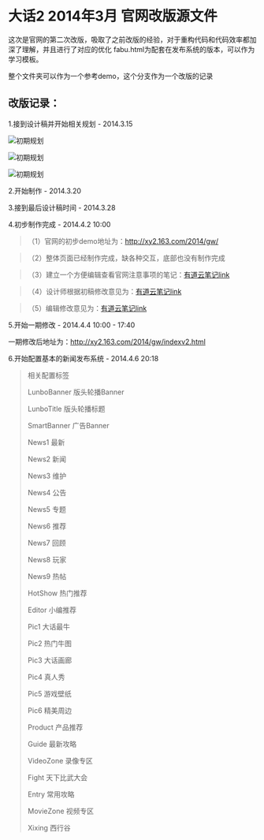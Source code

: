 大话2 2014年3月 官网改版源文件
=====

这次是官网的第二次改版，吸取了之前改版的经验，对于重构代码和代码效率都加深了理解，并且进行了对应的优化
fabu.html为配套在发布系统的版本，可以作为学习模板。

整个文件夹可以作为一个参考demo，这个分支作为一个改版的记录

改版记录：
---------
1.接到设计稿并开始相关规划 - 2014.3.15

![初期规划](http://117.18.10.164/2.jpg "初期结构规划")

![初期规划](http://117.18.10.164/1.jpg "CSS语法规划")

![初期规划](http://117.18.10.164/3.jpg "相关模块算法规划")

2.开始制作 - 2014.3.20

3.接到最后设计稿时间 - 2014.3.28

4.初步制作完成 - 2014.4.2  10:00
>（1）官网的初步demo地址为：<a href="http://xy2.163.com/2014/gw/" target="_blank">http://xy2.163.com/2014/gw/</a>

>（2）整体页面已经制作完成，缺各种交互，底部也没有制作完成

>（3）建立一个方便编辑查看官网注意事项的笔记：<a href="http://note.youdao.com/share/?id=9cb34a908135877f5435d25d60db0d28&type=note" target="_blank">有道云笔记link</a>

>（4）设计师根据初稿修改意见为：<a href="http://note.youdao.com/share/?id=0f64c12116b1fab9eb8fae6a1c370477&type=note" target="_blank">有道云笔记link</a>

>（5）编辑修改意见为：<a href="http://note.youdao.com/share/?id=490c7cc2c38c39120965692b869cc0d7&type=note " target="_blank">有道云笔记link</a>

5.开始一期修改 - 2014.4.4 10:00 - 17:40

一期修改后地址为：<a href="http://xy2.163.com/2014/gw/indexv2.html" target="_blank">http://xy2.163.com/2014/gw/indexv2.html</a>

6.开始配置基本的新闻发布系统 - 2014.4.6 20:18  
  
<blockquote>相关配置标签  

 LunboBanner 版头轮播Banner  

 LunboTitle 版头轮播标题  

 SmartBanner 广告Banner  

 News1 最新  

 News2 新闻  

 News3 维护  
 
 News4 公告  

 News5 专题  

 News6 推荐  

 News7 回顾  

 News8 玩家  

 News9 热帖  

 HotShow 热门推荐  

 Editor 小编推荐  

 Pic1 大话最牛  

 Pic2 热门牛图  

 Pic3 大话画廊  

 Pic4 真人秀  

 Pic5 游戏壁纸  

 Pic6 精美周边  

 Product 产品推荐  

 Guide 最新攻略  

 VideoZone 录像专区  

 Fight 天下比武大会  

 Entry 常用攻略  

 MovieZone 视频专区  

 Xixing 西行谷  

</blockquote>



